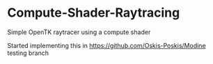 # Compute-Shader-Raytracing
Simple OpenTK raytracer using a compute shader

Started implementing this in https://github.com/Oskis-Poskis/Modine testing branch
